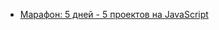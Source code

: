 - [Марафон: 5 дней - 5 проектов на JavaScript](https://lk.result.school/teach/control/stream/view/id/642715970?gcmes=35547601532&gcmlg=9868020)
